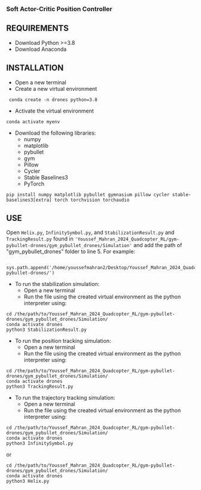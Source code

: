 ### Soft Actor-Critic Position Controller
## REQUIREMENTS 
- Download Python >=3.8
- Download Anaconda
## INSTALLATION
- Open a new terminal
- Create a new virtual environment
```
 conda create -n drones python=3.8
```
- Activate the virtual environment
```
conda activate myenv
```
- Download the following libraries:
	- numpy
	- matplotlib
	- pybullet
	- gym
	- Pillow
	- Cycler
	- Stable Baselines3
	- PyTorch
```
pip install numpy matplotlib pybullet gymnasium pillow cycler stable-baselines3[extra] torch torchvision torchaudio 
```
## USE
Open `Helix.py`, `InfinitySymbol.py`, and `StabilizationResult.py` and `TrackingResult.py` found in `'Youssef_Mahran_2024_Quadcopter_RL/gym-pybullet-drones/gym_pybullet_drones/Simulation'` and add the path of "gym_pybullet_drones" folder to line 5. 
For example:
```
   sys.path.append('/home/youssefmahran2/Desktop/Youssef_Mahran_2024_Quadcopter_RL/gym-pybullet-drones/')
```
- To run the stabilization simulation:
	- Open a new terminal
	- Run the file using the created virtual environment as the python interpreter using:
```
cd /the/path/to/Youssef_Mahran_2024_Quadcopter_RL/gym-pybullet-drones/gym_pybullet_drones/Simulation/
conda activate drones
python3 StabilizationResult.py
```

- To run the position tracking simulation:
	- Open a new terminal
	- Run the file using the created virtual environment as the python interpreter using:
```
cd /the/path/to/Youssef_Mahran_2024_Quadcopter_RL/gym-pybullet-drones/gym_pybullet_drones/Simulation/
conda activate drones
python3 TrackingResult.py
```

- To run the trajectory tracking simulation:
	- Open a new terminal
	- Run the file using the created virtual environment as the python interpreter using:
```
cd /the/path/to/Youssef_Mahran_2024_Quadcopter_RL/gym-pybullet-drones/gym_pybullet_drones/Simulation/
conda activate drones
python3 InfinitySymbol.py
```
or
```
cd /the/path/to/Youssef_Mahran_2024_Quadcopter_RL/gym-pybullet-drones/gym_pybullet_drones/Simulation/
conda activate drones
python3 Helix.py
```
